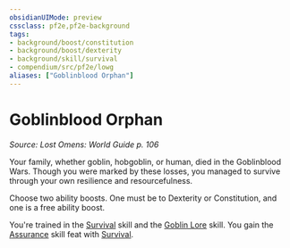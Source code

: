 ```yaml
---
obsidianUIMode: preview
cssclass: pf2e,pf2e-background
tags:
- background/boost/constitution
- background/boost/dexterity
- background/skill/survival
- compendium/src/pf2e/lowg
aliases: ["Goblinblood Orphan"]
---
```

# Goblinblood Orphan
*Source: Lost Omens: World Guide p. 106*  

Your family, whether goblin, hobgoblin, or human, died in the Goblinblood Wars. Though you were marked by these losses, you managed to survive through your own resilience and resourcefulness.

Choose two ability boosts. One must be to Dexterity or Constitution, and one is a free ability boost.

You're trained in the [Survival](compendium/skills.md#Survival) skill and the [Goblin Lore](compendium/skills.md#Lore) skill. You gain the [Assurance](compendium/feats/assurance.md) skill feat with [Survival](compendium/skills.md#Survival).